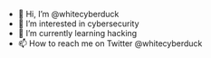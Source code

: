 - 👋 Hi, I’m @whitecyberduck
- 👀 I’m interested in cybersecurity
- 🌱 I’m currently learning hacking
- 📫 How to reach me on Twitter @whitecyberduck

<!---
whitecyberduck/whitecyberduck is a ✨ special ✨ repository because its `README.md` (this file) appears on your GitHub profile.
You can click the Preview link to take a look at your changes.
--->
